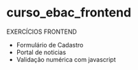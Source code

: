 # curso_ebac_frontend

EXERCÍCIOS FRONTEND
- Formulário de Cadastro
- Portal de noticias
- Validação numérica com javascript
